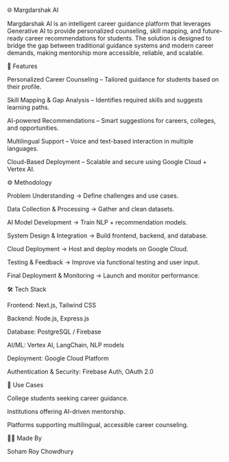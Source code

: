 🌐 Margdarshak AI

Margdarshak AI is an intelligent career guidance platform that leverages Generative AI to provide personalized counseling, skill mapping, and future-ready career recommendations for students. The solution is designed to bridge the gap between traditional guidance systems and modern career demands, making mentorship more accessible, reliable, and scalable.

🚀 Features

Personalized Career Counseling – Tailored guidance for students based on their profile.

Skill Mapping & Gap Analysis – Identifies required skills and suggests learning paths.

AI-powered Recommendations – Smart suggestions for careers, colleges, and opportunities.

Multilingual Support – Voice and text-based interaction in multiple languages.

Cloud-Based Deployment – Scalable and secure using Google Cloud + Vertex AI.

⚙️ Methodology

Problem Understanding → Define challenges and use cases.

Data Collection & Processing → Gather and clean datasets.

AI Model Development → Train NLP + recommendation models.

System Design & Integration → Build frontend, backend, and database.

Cloud Deployment → Host and deploy models on Google Cloud.

Testing & Feedback → Improve via functional testing and user input.

Final Deployment & Monitoring → Launch and monitor performance.

🛠️ Tech Stack

Frontend: Next.js, Tailwind CSS

Backend: Node.js, Express.js

Database: PostgreSQL / Firebase

AI/ML: Vertex AI, LangChain, NLP models

Deployment: Google Cloud Platform

Authentication & Security: Firebase Auth, OAuth 2.0

📌 Use Cases

College students seeking career guidance.

Institutions offering AI-driven mentorship.

Platforms supporting multilingual, accessible career counseling.

👨‍💻 Made By

Soham Roy Chowdhury
